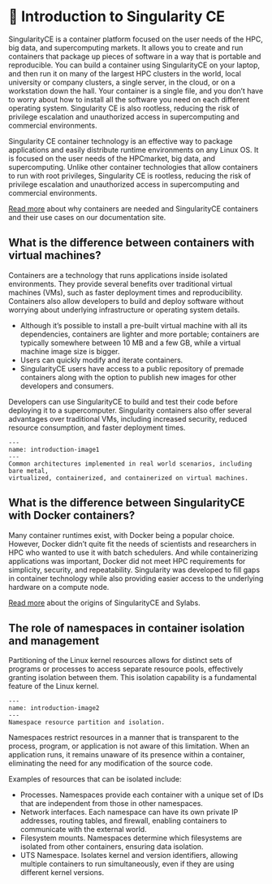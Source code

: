 # 📄 Introduction to Singularity CE

SingularityCE is a container platform focused on the user needs of the HPC, big
data, and supercomputing markets. It allows you to create and run containers
that package up pieces of software in a way that is portable and reproducible.
You can build a container using SingularityCE on your laptop, and then run it on
many of the largest HPC clusters in the world, local university or company
clusters, a single server, in the cloud, or on a workstation down the hall.
Your container is a single file, and you don’t have to worry about how to
install all the software you need on each different operating system.
Singularity CE is also rootless, reducing the risk of privilege escalation and
unauthorized access in supercomputing and commercial environments.  


Singularity CE container technology is an effective way to package applications
and easily distribute runtime environments on any Linux OS. It  is focused on
the user needs of the HPCmarket, big data, and supercomputing. Unlike other
container technologies that allow containers to run with root privileges,
Singularity CE is rootless, reducing the risk of privilege escalation and
unauthorized access in supercomputing and commercial environments. 

[Read more](https://docs.sylabs.io/guides/3.11/user-guide/introduction.html)
about why containers are needed and SingularityCE containers and their
use cases on our documentation site. 

## What is the difference between containers with virtual machines?

Containers are a technology that runs applications inside isolated environments.
They provide several benefits over traditional virtual machines (VMs), such as
faster deployment times and reproducibility. Containers also allow developers to
build and deploy software without worrying about underlying infrastructure or
operating system details.

* Although it’s possible to install a pre-built virtual machine with all its
dependencies, containers are lighter and more portable; containers are typically
somewhere between 10 MB and a few GB, while a virtual machine image size is
bigger.
* Users can quickly modify and iterate containers.
* SingularityCE users have access to a public repository of premade containers
along with the option to publish new images for other developers and consumers.


Developers can use SingularityCE to build and test their code before deploying
it to a supercomputer. Singularity containers also offer several advantages over
traditional VMs, including increased security, reduced resource consumption, and
faster deployment times.

```{figure} /images/introduction-image1.png
---
name: introduction-image1
---
Common architectures implemented in real world scenarios, including bare metal,
virtualized, containerized, and containerized on virtual machines.
```

## What is the difference between SingularityCE with Docker containers?

Many container runtimes exist, with Docker being a popular choice. However,
Docker didn’t quite fit the needs of scientists and researchers in HPC who
wanted to use it with batch schedulers. And while containerizing applications
was important, Docker did not meet HPC requirements for simplicity, security,
and repeatability. Singularity was developed to fill gaps in container
technology while also providing easier access to the underlying hardware on a
compute node.

[Read more](https://sylabs.io/2022/09/who-is-sylabs/) about the origins of SingularityCE and Sylabs. 

## The role of namespaces in container isolation and management

Partitioning of the Linux kernel resources allows for distinct sets of programs or processes to access separate resource pools, effectively granting isolation between them. This isolation capability is a fundamental feature of the Linux kernel.

```{figure} /images/introduction-image2.png
---
name: introduction-image2
---
Namespace resource partition and isolation.
```

Namespaces restrict resources in a manner that is transparent to the process,
program, or application is not aware of this limitation. When an application
runs, it remains unaware of its presence within a container, eliminating the
need for any modification of the source code.

Examples of resources that can be isolated include:

* Processes.
Namespaces provide each container with a unique set of IDs that are independent
from those in other namespaces.
* Network interfaces.
Each namespace can have its own private IP addresses, routing tables, and
firewall, enabling containers to communicate with the external world.
* Filesystem mounts.
Namespaces determine which filesystems are isolated from other containers,
ensuring data isolation.
* UTS Namespace.
Isolates kernel and version identifiers, allowing multiple containers to run
simultaneously, even if they are using different kernel versions.
